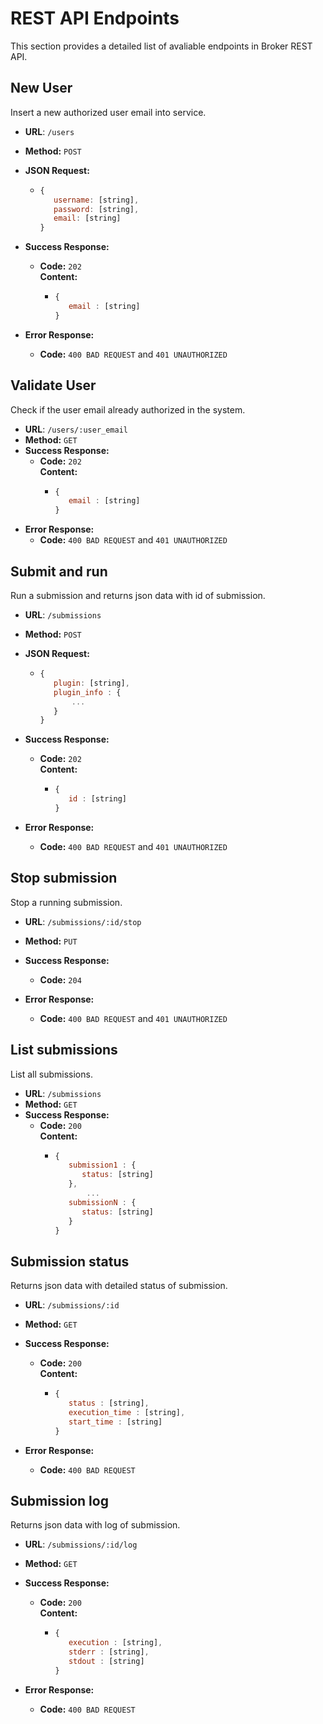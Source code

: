 #  REST API Endpoints
This section provides a detailed list of avaliable endpoints in Broker REST API.

## New User
  Insert a new authorized user email into service.

* **URL**: `/users`
* **Method:** `POST`

* **JSON Request:**
	* ```javascript
	  {
	     username: [string],
	     password: [string],
	     email: [string]
	  }
	  ```
* **Success Response:**
  * **Code:** `202` <br /> **Content:** 
	  * ```javascript
	    {
	       email : [string]
	    }
		```
		
* **Error Response:**
  * **Code:** `400 BAD REQUEST` and `401 UNAUTHORIZED`<br />

## Validate User
  Check if the user email already authorized in the system.

* **URL**: `/users/:user_email`
* **Method:** `GET`
* **Success Response:**
  * **Code:** `202` <br /> **Content:** 
	  * ```javascript
	    {
	       email : [string]
	    }
		```
* **Error Response:**
  * **Code:** `400 BAD REQUEST` and `401 UNAUTHORIZED`<br />

## Submit and run
  Run a submission and returns json data with id of submission.

* **URL**: `/submissions`
* **Method:** `POST`

* **JSON Request:**
	* ```javascript
	  {
	     plugin: [string],
	     plugin_info : {
	         ...
	     }
	  }
	  ```
* **Success Response:**
  * **Code:** `202` <br /> **Content:** 
	  * ```javascript
	    {
	       id : [string]
	    }
		```
		
* **Error Response:**
  * **Code:** `400 BAD REQUEST` and `401 UNAUTHORIZED`<br />


## Stop submission
  Stop a running submission.

* **URL**: `/submissions/:id/stop`
* **Method:** `PUT`
* **Success Response:**
  * **Code:** `204` <br />
		
* **Error Response:**
  * **Code:** `400 BAD REQUEST` and `401 UNAUTHORIZED`<br />

## List submissions
  List all submissions.

* **URL**: `/submissions`
* **Method:** `GET`
* **Success Response:**
  * **Code:** `200` <br /> **Content:** 
	  * ```javascript
	    {
	       submission1 : {
	          status: [string]
	       },
     	       ...
	       submissionN : {
	          status: [string]
	       }		 
	    }
		```

## Submission status
  Returns json data with detailed status of submission.

* **URL**: `/submissions/:id`
* **Method:** `GET`
* **Success Response:**
  * **Code:** `200` <br /> **Content:** 
	  * ```javascript
	    {
	       status : [string],
	       execution_time : [string],
	       start_time : [string]
	    }
		```
		
* **Error Response:**
  * **Code:** `400 BAD REQUEST` <br />

## Submission log
  Returns json data with log of submission.

* **URL**: `/submissions/:id/log`
* **Method:** `GET`
* **Success Response:**
  * **Code:** `200` <br /> **Content:** 
	  * ```javascript
	    {
	       execution : [string],
  	       stderr : [string],
  	       stdout : [string]
	    }
		```
		
* **Error Response:**
  * **Code:** `400 BAD REQUEST` <br />
